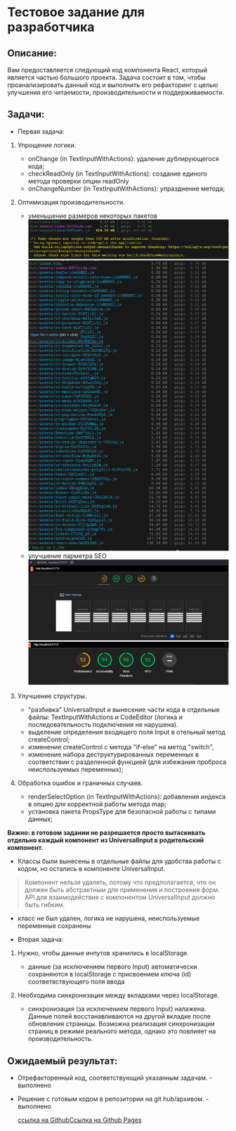 # Тестовое задание для разработчика

## Описание:

Вам предоставляется следующий код компонента React, который является частью большого проекта. Задача состоит в том, чтобы проанализировать данный код и выполнить его рефакторинг с целью улучшения его читаемости, производительности и поддерживаемости.

## Задачи:

-   Первая задача:

1. Упрощение логики.

    - onChange (in TextInputWithActions): удаление дублирующегося кода;
    - checkReadOnly (in TextInputWithActions): создание единого метода проверки опции readOnly
    - onChangeNumber (in TextInputWithActions): упразднение метода;

2. Оптимизация производительности.

    - уменьшение размеров некоторых пакетов ![alt text](image-1.png) ![alt text](image-2.png)
    - улучшение парметра SEO ![alt text](<Снимок экрана 2024-05-27 005922.png>) ![alt text](image-3.png)

3. Улучшение структуры.

    - "разбивка" UniversalInput и вынесение части кода в отдельные файлы:
      TextInputWithActions и CodeEditor (логика и последовательность подключения не нарушена).
    - выделение определения входящего поля Input в отельный метод createControl;
    - изменение createControl с метода "if-else" на метод "switch",
    - изменение набора деструктурированных переменных в соответствии с разделенной функцией (для избежания проброса неиспользуемых переменных);

4. Обработка ошибок и граничных случаев.
    - renderSelectOption (in TextInputWithActions): добавления индекса в опцию для корректной работы метода map;
    - установка пакета PropsType для безопасной работы с типами данных;

**Важно: в готовом задании не разрешается просто вытаскивать отдельно каждый компонент из UniversalInput в родительский компонент.**

-   Классы были вынесены в отдельные файлы для удобства работы с кодом, но остались в компоненте UniversalInput.

> Компонент нельзя удалять, потому что предполагается, что он должен быть абстрактным для применения и построения форм. API для взаимодействия с компонентом UniversalInput должно быть гибким.

-   класс не был удален, логика не нарушена, неиспользуемые переменные сохранены

-   Вторая задача:

1. Нужно, чтобы данные инпутов хранились в localStorage.

    - данные (за исключением первого Input) автоматически сохраняются в localStorage c присвоением ключа (id) соответвствующего поля ввода

2. Необходима синхронизация между вкладками через localStorage.
    - синхронизация (за исключением первого Input) налажена. Данные полей восстанавливаются на другой вкладке после обновления страницы. Возможна реализация синхронизации страниц в режиме реального метода, однако это повлияет на производительность.

## **Ожидаемый результат:**

-   Отрефакторенный код, соответствующий указанным задачам. - выполнено
-   Решение с готовым кодом в репозитории на git hub/архивом. - выполнено

    [ссылка на Github](https://github.com/homo-errantium/devTestTask)[Ссылка на Github Pages](https://homo-errantium.github.io/devTestTask/)
